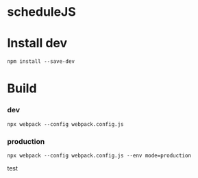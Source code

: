 # scheduleJS


# Install dev
	npm install --save-dev

# Build
### dev
	npx webpack --config webpack.config.js
### production
	npx webpack --config webpack.config.js --env mode=production


test
